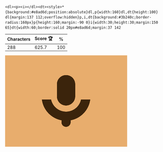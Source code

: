 `<dl><p><i></dl><dt><style>*{background:#e8ad6d;position:absolute}dl,p{width:160}dl,dt{height:100}dl{margin:137 112;overflow:hidden}p,i,dt{background:#3b240c;border-radius:160px}p{height:160;margin:-90 0}i{width:30;height:30;margin:150 65}dt{width:60;border:solid 20px#e8ad6d;margin:37 142`

| Characters | Score 🏆 | %   |
| ---------- | -------- | --- |
| 288        | 625.7    | 100 |

![](/2025/Oct2025/14/20251014.png)
